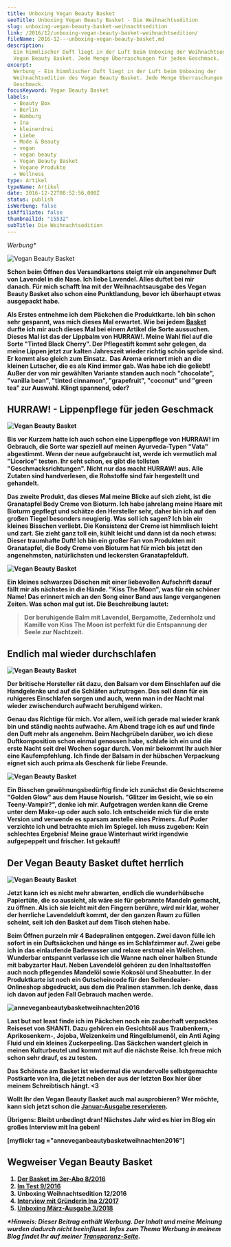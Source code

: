 ```yaml
---
title: Unboxing Vegan Beauty Basket
seoTitle: Unboxing Vegan Beauty Basket - Die Weihnachtsedition
slug: unboxing-vegan-beauty-basket-weihnachtsedition
link: /2016/12/unboxing-vegan-beauty-basket-weihnachtsedition/
fileName: 2016-12---unboxing-vegan-beauty-basket.md
description:
  Ein himmlischer Duft liegt in der Luft beim Unboxing der Weihnachtsedition des
  Vegan Beauty Basket. Jede Menge Überraschungen für jeden Geschmack.
excerpt:
  Werbung - Ein himmlischer Duft liegt in der Luft beim Unboxing der
  Weihnachtsedition des Vegan Beauty Basket. Jede Menge Überraschungen für jeden
  Geschmack.
focusKeyword: Vegan Beauty Basket
labels:
  - Beauty Box
  - Berlin
  - Hamburg
  - Ina
  - kleinerdrei
  - Liebe
  - Mode & Beauty
  - vegan
  - vegan beauty
  - Vegan Beauty Basket
  - Vegane Produkte
  - Wellness
type: Artikel
typeName: Artikel
date: 2016-12-22T08:52:56.000Z
status: publish
isWerbung: false
isAffiliate: false
thumbnailId: "15532"
subTitle: Die Weihnachtsedition
---
```


<em>Werbung\*</em>

![Vegan Beauty Basket](http://cardamonchai.com/wp-content/uploads/2016/12/31409457770_7b64f61164_z-640x427.jpg)

<strong>

Schon beim Öffnen des Versandkartons steigt mir ein angenehmer Duft von Lavendel
in die Nase. Ich liebe Lavendel. Alles duftet bei mir danach. Für mich schafft
Ina mit der Weihnachtsausgabe des Vegan Beauty Basket also schon eine
Punktlandung, bevor ich überhaupt etwas ausgepackt habe.

Als Erstes entnehme ich dem Päckchen die Produktkarte. Ich bin schon sehr
gespannt, was mich dieses Mal erwartet. Wie bei jedem
<a href="http://cardamonchai.com/2016/09/vegan-beauty-basket-im-test/">Basket</a>
durfte ich mir auch dieses Mal bei einem Artikel die Sorte aussuchen. Dieses Mal
ist das der Lippbalm von HURRAW!. Meine Wahl fiel auf die Sorte "Tinted Black
Cherry". Der Pflegestift kommt sehr gelegen, da meine Lippen jetzt zur kalten
Jahreszeit wieder richtig schön spröde sind. Er kommt also gleich zum Einsatz.
 Das Aroma erinnert mich an die kleinen Lutscher, die es als Kind immer gab. Was
habe ich die geliebt! Außer der von mir gewählten Variante standen auch noch
"chocolate", "vanilla bean", "tinted cinnamon", "grapefruit", "coconut" und
"green tea" zur Auswahl. Klingt spannend, oder?

## HURRAW! - Lippenpflege für jeden Geschmack

![Vegan Beauty Basket](http://cardamonchai.com/wp-content/uploads/2016/12/31666002111_b6757f04a9_z.jpg)

Bis vor Kurzem hatte ich auch schon eine Lippenpflege von HURRAW! im Gebrauch,
die Sorte war speziell auf meinen Ayurveda-Typen "Vata" abgestimmt. Wenn der
neue aufgebraucht ist, werde ich vermutlich mal "Licorice" testen. Ihr seht
schon, es gibt die tollsten "Geschmacksrichtungen". Nicht nur das macht HURRAW!
aus. Alle Zutaten sind handverlesen, die Rohstoffe sind fair hergestellt und
gehandelt.

Das zweite Produkt, das dieses Mal meine Blicke auf sich zieht, ist die
Granatapfel Body Creme von Bioturm. Ich habe jahrelang meine Haare mit Bioturm
gepflegt und schätze den Hersteller sehr, daher bin ich auf den großen Tiegel
besonders neugierig. Was soll ich sagen? Ich bin ein kleines Bisschen verliebt.
Die Konsistenz der Creme ist himmlisch leicht und zart. Sie zieht ganz toll ein,
kühlt leicht und dann ist da noch etwas: Dieser traumhafte Duft! Ich bin ein
großer Fan von Produkten mit Granatapfel, die Body Creme von Bioturm hat für
mich bis jetzt den angenehmsten, natürlichsten und leckersten Granatapfelduft.

![Vegan Beauty Basket](http://cardamonchai.com/wp-content/uploads/2016/12/31665664111_770944f76e_z-640x427.jpg)

Ein kleines schwarzes Döschen mit einer liebevollen Aufschrift darauf fällt mir
als nächstes in die Hände. "Kiss The Moon", was für ein schöner Name! Das
erinnert mich an den Song einer Band aus lange vergangenen Zeiten. Was schon mal
gut ist. Die Beschreibung lautet:

<blockquote>Der beruhigende Balm mit Lavendel, Bergamotte, Zedernholz und Kamille von Kiss The Moon ist perfekt für die Entspannung der Seele zur Nachtzeit.</blockquote>

## Endlich mal wieder durchschlafen

![Vegan Beauty Basket](http://cardamonchai.com/wp-content/uploads/2016/12/31782068175_a23f47df9e_z-640x427.jpg)

Der britische Hersteller rät dazu, den Balsam vor dem Einschlafen auf die
Handgelenke und auf die Schläfen aufzutragen. Das soll dann für ein ruhigeres
Einschlafen sorgen und auch, wenn man in der Nacht mal wieder zwischendurch
aufwacht beruhigend wirken.

Genau das Richtige für mich. Vor allem, weil ich gerade mal wieder krank bin und
ständig nachts aufwache. Am Abend trage ich es auf und finde den Duft mehr als
angenehm. Beim Nachgrübeln darüber, wo ich diese Duftkomposition schon einmal
genossen habe, schlafe ich ein und die erste Nacht seit drei Wochen sogar durch.
Von mir bekommt Ihr auch hier eine Kaufempfehlung. Ich finde der Balsam in der
hübschen Verpackung eignet sich auch prima als Geschenk für liebe Freunde.

![Vegan Beauty Basket](http://cardamonchai.com/wp-content/uploads/2016/12/31782069325_1d70a60e38_z-640x427.jpg)

Ein Bisschen gewöhnungsbedürftig finde ich zunächst die Gesichtscreme "Golden
Glow" aus dem Hause Nourish. "Glitzer im Gesicht, wie so ein Teeny-Vampir?",
denke ich mir. Aufgetragen werden kann die Creme unter dem Make-up oder auch
solo. Ich entscheide mich für die erste Version und verwende es sparsam anstelle
eines Primers. Auf Puder verzichte ich und betrachte mich im Spiegel. Ich muss
zugeben: Kein schlechtes Ergebnis! Meine graue Winterhaut wirkt irgendwie
aufgepeppelt und frischer. Ist gekauft!

## Der Vegan Beauty Basket duftet herrlich

![Vegan Beauty Basket](http://cardamonchai.com/wp-content/uploads/2016/12/31665662051_f5924a25b3_z-640x427.jpg)

Jetzt kann ich es nicht mehr abwarten, endlich die wunderhübsche Papiertüte, die
so aussieht, als wäre sie für gebrannte Mandeln gemacht, zu öffnen. Als ich sie
leicht mit den Fingern berühre, wird mir klar, woher der herrliche Lavendelduft
kommt, der den ganzen Raum zu füllen scheint, seit ich den Basket auf dem Tisch
stehen habe.

Beim Öffnen purzeln mir 4 Badepralinen entgegen. Zwei davon fülle ich sofort in
ein Duftsäckchen und hänge es im Schlafzimmer auf. Zwei gebe ich in das
einlaufende Badewasser und relaxe erstmal ein Weilchen. Wunderbar entspannt
verlasse ich die Wanne nach einer halben Stunde mit babyzarter Haut. Neben
Lavendelöl gehören zu den Inhaltsstoffen auch noch pflegendes Mandelöl sowie
Kokosöl und Sheabutter. In der Produktkarte ist noch ein Gutscheincode für den
Seifendealer-Onlineshop abgedruckt, aus dem die Pralinen stammen. Ich denke,
dass ich davon auf jeden Fall Gebrauch machen werde.

![anneveganbeautybasketweihnachten2016](http://cardamonchai.com/wp-content/uploads/2016/12/31744882786_98fce00583_z-640x427.jpg)

Last but not least finde ich im Päckchen noch ein zauberhaft verpacktes Reiseset
von SHANTI. Dazu gehören ein Gesichtsöl aus Traubenkern,- Aprikosenkern-,
Jojoba, Weizenkeim und Ringelblumenöl, ein Anti Aging Fluid und ein kleines
Zuckerpeeling. Das Säckchen wandert gleich in meinen Kulturbeutel und kommt mit
auf die nächste Reise. Ich freue mich schon sehr drauf, es zu testen.

Das Schönste am Basket ist wiedermal die wundervolle selbstgemachte Postkarte
von Ina, die jetzt neben der aus der letzten Box hier über meinem Schreibtisch
hängt. &lt;3

Wollt Ihr den Vegan Beauty Basket auch mal ausprobieren? Wer möchte, kann sich
jetzt schon die
<a href="https://www.veganbeautybasket.com/index.php/de/vegan-beauty-basket-einzeln-ausprobieren" target="_blank" rel="noopener">Januar-Ausgabe
reservieren</a>.

Übrigens: Bleibt unbedingt dran! Nächstes Jahr wird es hier im Blog ein großes
Interview mit Ina geben!

[myflickr tag ="anneveganbeautybasketweihnachten2016"]

## Wegweiser Vegan Beauty Basket

<ol>
    <li><a href="http://cardamonchai.com/2016/08/vegan-beauty-basket-gratis-aktion/">Der Basket im 3er-Abo 8/2016</a></li>
    <li><a href="http://cardamonchai.com/2016/09/vegan-beauty-basket-im-test/">Im Test 9/2016</a></li>
    <li>Unboxing Weihnachtsedition 12/2016</li>
    <li><a href="http://cardamonchai.com/2017/02/vegan-beauty-basket-interview/">Interview mit Gründerin Ina 2/2017</a></li>
    <li><a href="http://cardamonchai.com/2018/03/unboxing-vegan-beauty-basket-maerz/">Unboxing März-Ausgabe 3/2018</a></li>
</ol>

<em>\*Hinweis: Dieser Beitrag enthält Werbung. Der Inhalt und meine Meinung
wurden dadurch nicht beeinflusst. Infos zum Thema Werbung in meinem Blog findet
Ihr auf meiner
<a href="https://cardamonchai.com/werbung/">Transparenz-Seite</a>.</em>

